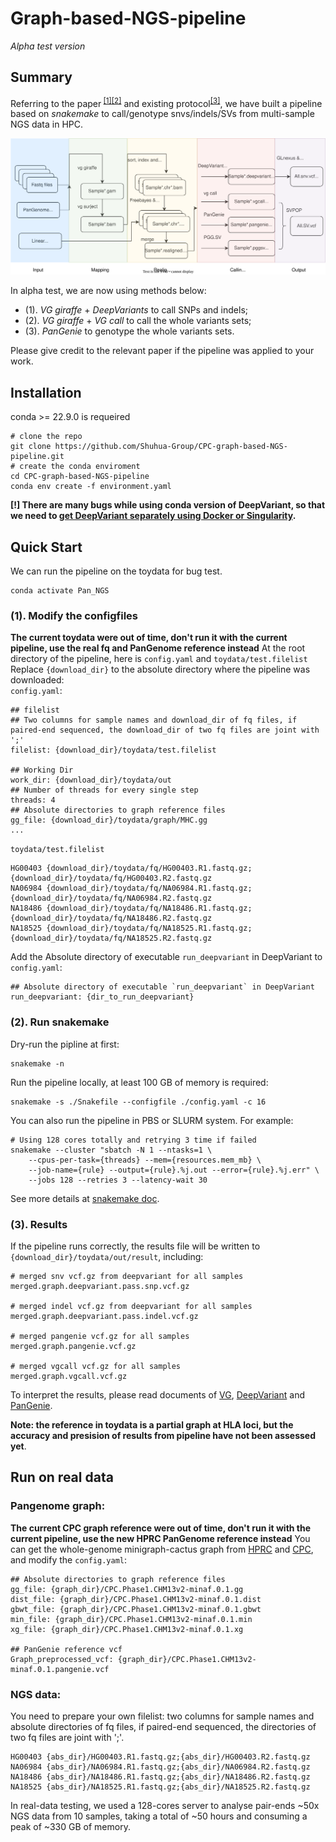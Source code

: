 # Graph-based-NGS-pipeline

*Alpha test version*

## Summary
Referring to the paper<sup> [[1]](https://www.nature.com/articles/s41586-023-05896-x)[[2]](https://www.nature.com/articles/s41586-023-06173-7)</sup>  and existing protocol<sup>[[3]](https://github.com/vgteam/vg_wdl)</sup>, we have built a pipeline based on *snakemake* to call/genotype snvs/indels/SVs from multi-sample NGS data in HPC.  

![Image text](https://github.com/Shuhua-Group/CPC-graph-based-NGS-pipeline/blob/main/img-storage/PanNGS.pipeline.svg)  

In alpha test, we are now using methods below:
- (1). *VG giraffe* + *DeepVariants* to call SNPs and indels;
- (2). *VG giraffe* + *VG call* to call the whole variants sets;
- (3). *PanGenie* to genotype the whole variants sets.  
  
Please give credit to the relevant paper if the pipeline was applied to your work.
## Installation
conda >= 22.9.0 is requeired
```
# clone the repo
git clone https://github.com/Shuhua-Group/CPC-graph-based-NGS-pipeline.git
# create the conda enviroment
cd CPC-graph-based-NGS-pipeline
conda env create -f environment.yaml
```
**[!] There are many bugs while using conda version of DeepVariant, so that we need to [get DeepVariant separately using Docker or Singularity](https://github.com/google/deepvariant).**

## Quick Start
We can run the pipeline on the toydata for bug test.
```
conda activate Pan_NGS
```

### (1). Modify the configfiles
**The current toydata were out of time, don't run it with the current pipeline, use the real fq and PanGenome reference instead**
At the root directory of the pipeline, here is `config.yaml` and `toydata/test.filelist`  
Replace `{download_dir}` to the absolute directory where the pipeline was downloaded:  
`config.yaml`:
```
## filelist
## Two columns for sample names and download_dir of fq files, if paired-end sequenced, the download_dir of two fq files are joint with ';' 
filelist: {download_dir}/toydata/test.filelist

## Working Dir
work_dir: {download_dir}/toydata/out
## Number of threads for every single step
threads: 4
## Absolute directories to graph reference files
gg_file: {download_dir}/toydata/graph/MHC.gg
...
```
`toydata/test.filelist`
```
HG00403	{download_dir}/toydata/fq/HG00403.R1.fastq.gz;{download_dir}/toydata/fq/HG00403.R2.fastq.gz
NA06984	{download_dir}/toydata/fq/NA06984.R1.fastq.gz;{download_dir}/toydata/fq/NA06984.R2.fastq.gz
NA18486	{download_dir}/toydata/fq/NA18486.R1.fastq.gz;{download_dir}/toydata/fq/NA18486.R2.fastq.gz
NA18525	{download_dir}/toydata/fq/NA18525.R1.fastq.gz;{download_dir}/toydata/fq/NA18525.R2.fastq.gz
```
Add the Absolute directory of executable `run_deepvariant` in DeepVariant to `config.yaml`:
```
## Absolute directory of executable `run_deepvariant` in DeepVariant
run_deepvariant: {dir_to_run_deepvariant}
```


### (2). Run snakemake
Dry-run the pipline at first:
```
snakemake -n
```
Run the pipeline locally, at least 100 GB of memory is required:
```
snakemake -s ./Snakefile --configfile ./config.yaml -c 16
```
You can also run the pipeline in PBS or SLURM system.
For example:
```
# Using 128 cores totally and retrying 3 time if failed
snakemake --cluster "sbatch -N 1 --ntasks=1 \
    --cpus-per-task={threads} --mem={resources.mem_mb} \
    --job-name={rule} --output={rule}.%j.out --error={rule}.%j.err" \
    --jobs 128 --retries 3 --latency-wait 30
```
See more details at [snakemake doc](https://snakemake.readthedocs.io/en/stable/executing/cluster.html).

### (3). Results
If the pipeline runs correctly, the results file will be written to `{download_dir}/toydata/out/result`, including:
```
# merged snv vcf.gz from deepvariant for all samples
merged.graph.deepvariant.pass.snp.vcf.gz

# merged indel vcf.gz from deepvariant for all samples
merged.graph.deepvariant.pass.indel.vcf.gz

# merged pangenie vcf.gz for all samples
merged.graph.pangenie.vcf.gz

# merged vgcall vcf.gz for all samples
merged.graph.vgcall.vcf.gz
```
To interpret the results, please read documents of [VG](https://github.com/vgteam/vg/wiki), [DeepVariant](https://github.com/google/deepvariant/blob/r1.5/docs/README.md) and [PanGenie](https://github.com/eblerjana/pangenie).  

**Note: the reference in toydata is a partial graph at HLA loci, but the accuracy and presision of results from pipeline have not been assessed yet**.

## Run on real data
### Pangenome graph:
**The current CPC graph reference were out of time, don't run it with the current pipeline, use the new HPRC PanGenome reference instead**
You can get the whole-genome minigraph-cactus graph from [HPRC](https://github.com/human-pangenomics/hpp_pangenome_resources) and [CPC](https://github.com/Shuhua-Group/Chinese-Pangenome-Consortium-Phase-I/tree/main), and modify the `config.yaml`:
```
## Absolute directories to graph reference files
gg_file: {graph_dir}/CPC.Phase1.CHM13v2-minaf.0.1.gg
dist_file: {graph_dir}/CPC.Phase1.CHM13v2-minaf.0.1.dist
gbwt_file: {graph_dir}/CPC.Phase1.CHM13v2-minaf.0.1.gbwt
min_file: {graph_dir}/CPC.Phase1.CHM13v2-minaf.0.1.min
xg_file: {graph_dir}/CPC.Phase1.CHM13v2-minaf.0.1.xg

## PanGenie reference vcf
Graph_preprocessed_vcf: {graph_dir}/CPC.Phase1.CHM13v2-minaf.0.1.pangenie.vcf
```

### NGS data:
You need to prepare your own filelist: two columns for sample names and absolute directories of fq files, if paired-end sequenced, the directories of two fq files are joint with ';'.  
```
HG00403	{abs_dir}/HG00403.R1.fastq.gz;{abs_dir}/HG00403.R2.fastq.gz
NA06984	{abs_dir}/NA06984.R1.fastq.gz;{abs_dir}/NA06984.R2.fastq.gz
NA18486	{abs_dir}/NA18486.R1.fastq.gz;{abs_dir}/NA18486.R2.fastq.gz
NA18525	{abs_dir}/NA18525.R1.fastq.gz;{abs_dir}/NA18525.R2.fastq.gz
```
In real-data testing, we used a 128-cores server to analyse pair-ends ~50x NGS data from 10 samples, taking a total of ~50 hours and consuming a peak of ~330 GB of memory.
